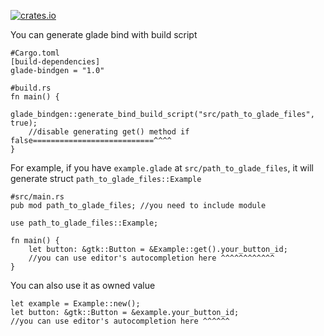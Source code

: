 [![crates.io](https://img.shields.io/crates/v/glade-bindgen.svg)](https://crates.io/crates/glade-bindgen)

You can generate glade bind with build script

```
#Cargo.toml
[build-dependencies]
glade-bindgen = "1.0"
```


```
#build.rs
fn main() {
    glade_bindgen::generate_bind_build_script("src/path_to_glade_files", true);
    //disable generating get() method if false===========================^^^^
}
```
For example, if you have `example.glade` at `src/path_to_glade_files`,
it will generate struct `path_to_glade_files::Example`

```
#src/main.rs
pub mod path_to_glade_files; //you need to include module

use path_to_glade_files::Example;

fn main() {
    let button: &gtk::Button = &Example::get().your_button_id;
    //you can use editor's autocompletion here ^^^^^^^^^^^^
}
```

You can also use it as owned value
```
let example = Example::new();
let button: &gtk::Button = &example.your_button_id;
//you can use editor's autocompletion here ^^^^^^
```
